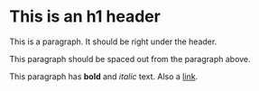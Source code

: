 # This is an h1 header
This is a paragraph. It should be right under the header.

This paragraph should be spaced out from the paragraph above.

This paragraph has **bold** and _italic_ text. Also a [link](google.com).
